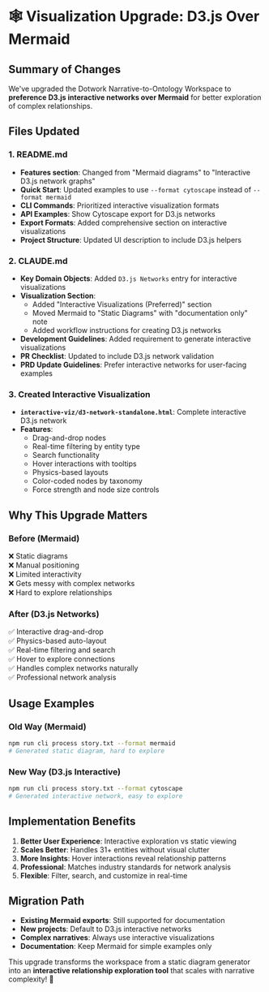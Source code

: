 # 🕸️ Visualization Upgrade: D3.js Over Mermaid

## Summary of Changes

We've upgraded the Dotwork Narrative-to-Ontology Workspace to **preference D3.js interactive networks over Mermaid** for better exploration of complex relationships.

## Files Updated

### 1. **README.md**
- **Features section**: Changed from "Mermaid diagrams" to "Interactive D3.js network graphs"
- **Quick Start**: Updated examples to use `--format cytoscape` instead of `--format mermaid`
- **CLI Commands**: Prioritized interactive visualization formats
- **API Examples**: Show Cytoscape export for D3.js networks
- **Export Formats**: Added comprehensive section on interactive visualizations
- **Project Structure**: Updated UI description to include D3.js helpers

### 2. **CLAUDE.md**
- **Key Domain Objects**: Added `D3.js Networks` entry for interactive visualizations
- **Visualization Section**: 
  - Added "Interactive Visualizations (Preferred)" section
  - Moved Mermaid to "Static Diagrams" with "documentation only" note
  - Added workflow instructions for creating D3.js networks
- **Development Guidelines**: Added requirement to generate interactive visualizations
- **PR Checklist**: Updated to include D3.js network validation
- **PRD Update Guidelines**: Prefer interactive networks for user-facing examples

### 3. **Created Interactive Visualization**
- **`interactive-viz/d3-network-standalone.html`**: Complete interactive D3.js network
- **Features**:
  - Drag-and-drop nodes
  - Real-time filtering by entity type
  - Search functionality
  - Hover interactions with tooltips
  - Physics-based layouts
  - Color-coded nodes by taxonomy
  - Force strength and node size controls

## Why This Upgrade Matters

### **Before (Mermaid)**
❌ Static diagrams  
❌ Manual positioning  
❌ Limited interactivity  
❌ Gets messy with complex networks  
❌ Hard to explore relationships  

### **After (D3.js Networks)**
✅ Interactive drag-and-drop  
✅ Physics-based auto-layout  
✅ Real-time filtering and search  
✅ Hover to explore connections  
✅ Handles complex networks naturally  
✅ Professional network analysis  

## Usage Examples

### **Old Way (Mermaid)**
```bash
npm run cli process story.txt --format mermaid
# Generated static diagram, hard to explore
```

### **New Way (D3.js Interactive)**
```bash
npm run cli process story.txt --format cytoscape
# Generated interactive network, easy to explore
```

## Implementation Benefits

1. **Better User Experience**: Interactive exploration vs static viewing
2. **Scales Better**: Handles 31+ entities without visual clutter
3. **More Insights**: Hover interactions reveal relationship patterns
4. **Professional**: Matches industry standards for network analysis
5. **Flexible**: Filter, search, and customize in real-time

## Migration Path

- **Existing Mermaid exports**: Still supported for documentation
- **New projects**: Default to D3.js interactive networks
- **Complex narratives**: Always use interactive visualizations
- **Documentation**: Keep Mermaid for simple examples only

This upgrade transforms the workspace from a static diagram generator into an **interactive relationship exploration tool** that scales with narrative complexity! 🚀